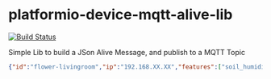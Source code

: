 # platformio-device-mqtt-alive-lib

[![Build Status](https://travis-ci.org/nolte/platformio-device-mqtt-alive-lib.svg?branch=master)](https://travis-ci.org/nolte/platformio-device-mqtt-alive-lib)

Simple Lib to build a JSon Alive Message, and publish to a MQTT Topic

```json
{"id":"flower-livingroom","ip":"192.168.XX.XX","features":["soil_humidity"]}
```
